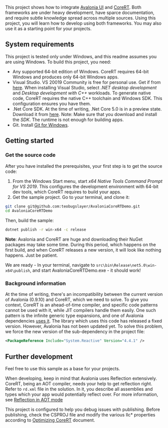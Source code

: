 This project shows how to integrate [Avalonia UI](https://avaloniaui.net) and [CoreRT](https://github.com/dotnet/corert). Both frameworks are under heavy development, have sparce documentation, and require subtle knowledge spread across multiple sources.
Using this project, you will learn how to develop using both frameworks. You may also use it as a starting point for your projects.

## System requirements
This project is tested only under Windows, and this readme assumes you are using Windows. To build this project, you need:

* Any supported 64-bit edition of Windows. CoreRT requires 64-bit Windows and produces only 64-bit Windows apps.
* Visual Studio. VS 20019 Community is free for personal use. Get if from [here](https://visualstudio.microsoft.com).
When installing Visual Studio, select *.NET desktop development* and *Desktop development with C++* workloads. To generate native code, CoreRT requires the native C++ toolchain and Windows SDK. This configuration ensures you have them.
* .Net Core SDK. At the time of writing, .Net Core 5.0 is in a preview state. Download it from [here](https://dotnet.microsoft.com/download/dotnet/5.0). Note: Make sure that you download and install the *SDK*. The runtime is not enough for building apps.
* Git. Install [Git for Windows](https://git-scm.com/download/win).

## Getting started

### Get the source code
After you have installed the prerequisites, your first step is to get the source code:
1. From the Windows Start menu, start *x64 Native Tools Command Prompt for VS 2019*. This configures the development environment with 64-bit dev tools, which CoreRT requires to build your apps.
1. Get the sample project. Go to your terminal, and clone it:

```bash
git clone git@github.com:teobugslayer/AvaloniaCoreRTDemo.git
cd AvaloniaCoreRTDemo
```
Then, build the sample:

```bash
dotnet publish -r win-x64 -c release
```
**Note**: Avalonia and CoreRT are huge and downloading their NuGet packages may take some time. During this period, which happens on the first build, and when CoreRT releases a new version, it will look like nothing happens. Just be patient.

We are ready - In your terminal, navigate to `src\bin\Release\net5.0\win-x64\publish`, and start AvaloniaCoreRTDemo.exe - it should work!

### Background information

At the time of writing, there's an incompatibility between the current version of Avalonia (0.9.10) and CoreRT, which we need to solve. To give you context, CoreRT is an ahead-of-time compiler, and specific code patterns cannot be used with it, while JIT compilers handle them easily. One such pattern is the infinite generic type expansions, and one of Avalonia dependencies [uses it](https://github.com/dotnet/corert/issues/7920#issuecomment-568536702). The library which uses this code has released a fixed version. However, Avalonia has not been updated yet. To solve this problem, we force the new version of the sub-dependency in the project file:

```XML
<PackageReference Include="System.Reactive" Version="4.4.1" />
```

## Further development

Feel free to use this sample as a base for your projects.

When developing, keep in mind that Avalonia uses Reflection extensively. CoreRT, being an AOT compiler, needs your help to get reflection right. Refer to `rd.xml` file in the solution. In it, you describe all assemblies and types which your app would potentially reflect over. For more information, see [Reflection in AOT mode](https://github.com/dotnet/corert/blob/master/Documentation/using-corert/reflection-in-aot-mode.md)

This project is configured to help you debug issues with publishing. Before publishing, check the CSPROJ file and modify the various Ilc* properties according to [Optimizing CoreRT](https://github.com/dotnet/corert/blob/master/Documentation/using-corert/optimizing-corert.md) document.

